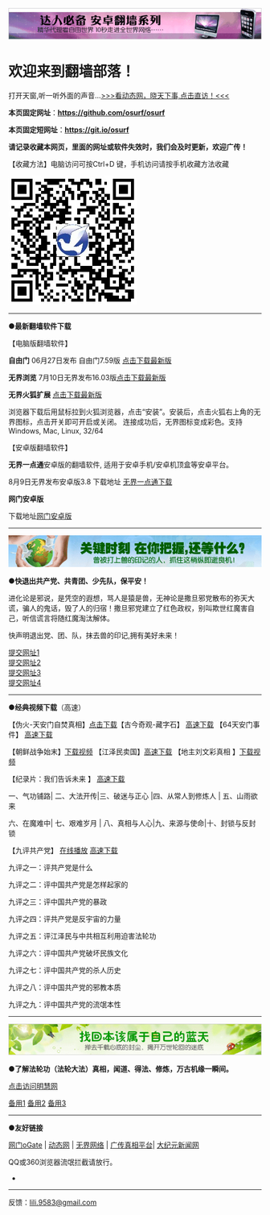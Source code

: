 ![](https://raw.githubusercontent.com/osurf/up/master/tu2.gif)

# 欢迎来到翻墙部落！

打开天窗,听一听外面的声音...<A href="http://t.cn/Rc532Um">>>>看动态网，晓天下事,点击直访！<<<</A>

**本页固定网址**：**https://github.com/osurf/osurf** 

**本页固定短网址**：**https://git.io/osurf** 

**请记录收藏本网页，里面的网址或软件失效时，我们会及时更新，欢迎广传！**

【收藏方法】电脑访问可按Ctrl+D 键，手机访问请按手机收藏方法收藏

![](https://raw.githubusercontent.com/osurf/up/master/QR_1.jpg)

---------------------------------------------------------------

**●最新翻墙软件下载**


【电脑版翻墙软件】  

**自由门** 06月27日发布 自由门7.59版 [点击下载最新版](https://raw.githubusercontent.com/osurf/osurf/master/fg.rar)  

**无界浏览** 7月10日无界发布16.03版[点击下载最新版](https://raw.githubusercontent.com/osurf/osurf/master/u.rar)

**无界火狐扩展**  [点击下载最新版](https://web.opendrive.com/api/v1/download/file.json/ODlfMTgwOTE4Ml9WbWM2Nw?session_id=1472873577054103007&inline=0)

浏览器下载后用鼠标拉到火狐浏览器，点击“安装”。安装后，点击火狐右上角的无界图标，点击开关即可开启或关闭。 连接成功后，无界图标变成彩色。支持Windows, Mac, Linux, 32/64


【安卓版翻墙软件】

**无界一点通**安卓版的翻墙软件, 适用于安卓手机/安卓机顶盒等安卓平台。

8月9日无界发布安卓版3.8 下载地址 [无界一点通下载](https://raw.githubusercontent.com/osurf/osurf/master/um.apk)

**网门安卓版** 

下载地址[网门安卓版](https://git.io/ogatea)

------------------------------------------------------------


![](https://raw.githubusercontent.com/osurf/up/master/tu3.gif)

**●快退出共产党、共青团、少先队，保平安！**

进化论是邪说，是凭空的遐想，骂人是猿是兽，无神论是撒旦邪党散布的弥天大谎，骗人的鬼话，毁了人的归宿！撒旦邪党建立了红色政权，别叫欺世红魔害自己，听信谎言将随红魔淘汰解体。

快声明退出党、团、队，抹去兽的印记,拥有美好未来！


[提交网址1](http://t.cn/RGdiI4D)  
[提交网址2](http://url.cn/28bWD07)  
[提交网址3](http://url.cn/28le7Vs)   
[提交网址4](http://t.cn/Rqz22RT) 

---------------------------------------------------------

**●经典视频下载**（高速）

【伪火-天安门自焚真相】[点击下载](https://web.opendrive.com/api/v1/download/file.json/NTlfMTI2MDMyMV92YnMwaw?session_id=1472013790229112002&inline=0)【古今奇观-藏字石】 [高速下载](https://web.opendrive.com/api/v1/download/file.json/NTlfMTI2MDMyMF9wRmtPWA?session_id=1472013790229112002&inline=0) 【64天安门事件】 [高速下载](https://web.opendrive.com/api/v1/download/file.json/NThfMTYxMTg4MF9wVXZ5ZA?session_id=1472012527698604009&inline=0) 

【朝鲜战争始末】[下载视频](https://web.opendrive.com/api/v1/download/file.json/NThfMTYxMTg4Ml9DVUM3ZQ?session_id=1472012527698604009&inline=0)  【江泽民卖国】[高速下载](https://web.opendrive.com/api/v1/download/file.json/NThfMTYxMTg3OF9STjNuaw?session_id=1472012527698604009&inline=0)
【地主刘文彩真相 】[下载视频](https://web.opendrive.com/api/v1/download/file.json/NTlfMTI2MDMyMl84SzFUUw?session_id=1472013790229112002&inline=0)

【纪录片：我们告诉未来 】 [高速下载](https://mega.nz/#F!ctwFTTaQ!kz9NNpS6-4MnyaCx6AzpfA)

一、气功铺路| 二、大法开传|三、破迷与正心 |四、从常人到修炼人 | 五、山雨欲来

 六、在魔难中| 七、艰难岁月 | 八、真相与人心|九、来源与使命|十、封锁与反封锁

【九评共产党】 [在线播放](https://git.io/tv123) [高速下载](https://mega.nz/#F!Z94yBTbb!CV0DrfTCPTQr9P2NYR_row)

九评之一：评共产党是什么

九评之二：评中国共产党是怎样起家的

九评之三：评中国共产党的暴政 
   
九评之四：评共产党是反宇宙的力量

九评之五：评江泽民与中共相互利用迫害法轮功

九评之六：评中国共产党破坏民族文化

九评之七：评中国共产党的杀人历史

九评之八：评中国共产党的邪教本质

九评之九：评中国共产党的流氓本性

-------------------------------------------------------------

![](https://raw.githubusercontent.com/osurf/up/master/tu4.gif)

**●了解法轮功（法轮大法）真相，闻道、得法、修炼，万古机缘一瞬间。**

[点击访问明慧网](http://t.cn/RccylYj) 

[备用1](http://li.1x.de)
[备用2](http://66.3d.lc) 
[备用3](http://fa.x9.eu)


-----------------------------------------------------------

**●友好链接**

[网门oGate](https://github.com/ogate/ogate)   | [动态网](http://t.cn/RccylYj) | [无界网络](https://github.com/bannedbook/fanqiang/wiki#to-wjw) | [广传真相平台](https://github.com/bannedbook/fanqiang/wiki#gczxpt)| [大纪元新闻网](http://t.cn/RccyjlB)

QQ或360浏览器流氓拦截请放行。

-


-----------------------------------------------------------
反馈：lili.9583@gmail.com

